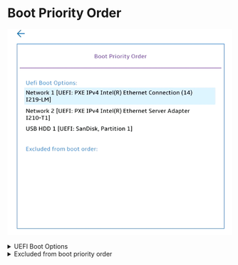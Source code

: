 # Boot Priority Order #

![](./img/bootpriorityorder.png)

<details><summary>UEFI Boot Options</summary>

The ordered list of currently defined boot priority order.<br>

* User Up and Down arrows to select a device.
* `+`  and `-` move the device up or down. 
* `x` excludes/includes the device to boot.

Possible items on the list depends on the machine configuration. For every item on the list system shows:
[Device Type] [Device Model Number].

| WMI Setting name | Values | SVP / SMP Req'd | AMD/Intel |
|:---|:---|:---|:---|
|  |  |  | Both |
</details>


<details><summary>Excluded from boot priority order</summary>
Shows the items which are excluded from boot priority order. <br>
Can be empty, if there are no excluded items.

| WMI Setting name | Values | SVP / SMP Req'd | AMD/Intel |
|:---|:---|:---|:---|
|  |  |  | Both |
</details>
